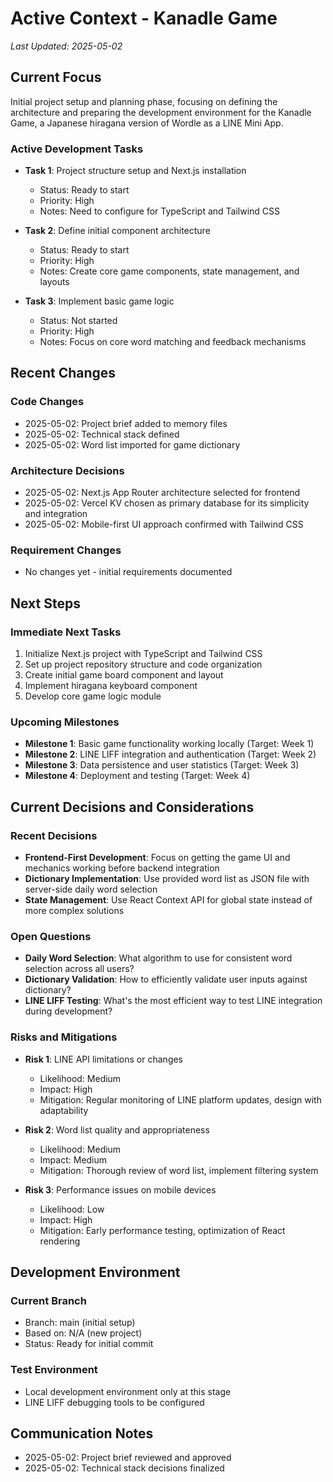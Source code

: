 # Active Context - Kanadle Game

*Last Updated: 2025-05-02*

## Current Focus

Initial project setup and planning phase, focusing on defining the architecture and preparing the development environment for the Kanadle Game, a Japanese hiragana version of Wordle as a LINE Mini App.

### Active Development Tasks

- **Task 1**: Project structure setup and Next.js installation
  - Status: Ready to start
  - Priority: High
  - Notes: Need to configure for TypeScript and Tailwind CSS

- **Task 2**: Define initial component architecture
  - Status: Ready to start
  - Priority: High
  - Notes: Create core game components, state management, and layouts

- **Task 3**: Implement basic game logic
  - Status: Not started
  - Priority: High
  - Notes: Focus on core word matching and feedback mechanisms

## Recent Changes

### Code Changes

- 2025-05-02: Project brief added to memory files
- 2025-05-02: Technical stack defined
- 2025-05-02: Word list imported for game dictionary

### Architecture Decisions

- 2025-05-02: Next.js App Router architecture selected for frontend
- 2025-05-02: Vercel KV chosen as primary database for its simplicity and integration
- 2025-05-02: Mobile-first UI approach confirmed with Tailwind CSS

### Requirement Changes

- No changes yet - initial requirements documented

## Next Steps

### Immediate Next Tasks

1. Initialize Next.js project with TypeScript and Tailwind CSS
2. Set up project repository structure and code organization
3. Create initial game board component and layout
4. Implement hiragana keyboard component
5. Develop core game logic module

### Upcoming Milestones

- **Milestone 1**: Basic game functionality working locally (Target: Week 1)
- **Milestone 2**: LINE LIFF integration and authentication (Target: Week 2)
- **Milestone 3**: Data persistence and user statistics (Target: Week 3)
- **Milestone 4**: Deployment and testing (Target: Week 4)

## Current Decisions and Considerations

### Recent Decisions

- **Frontend-First Development**: Focus on getting the game UI and mechanics working before backend integration
- **Dictionary Implementation**: Use provided word list as JSON file with server-side daily word selection
- **State Management**: Use React Context API for global state instead of more complex solutions

### Open Questions

- **Daily Word Selection**: What algorithm to use for consistent word selection across all users?
- **Dictionary Validation**: How to efficiently validate user inputs against dictionary?
- **LINE LIFF Testing**: What's the most efficient way to test LINE integration during development?

### Risks and Mitigations

- **Risk 1**: LINE API limitations or changes
  - Likelihood: Medium
  - Impact: High
  - Mitigation: Regular monitoring of LINE platform updates, design with adaptability

- **Risk 2**: Word list quality and appropriateness
  - Likelihood: Medium
  - Impact: Medium
  - Mitigation: Thorough review of word list, implement filtering system

- **Risk 3**: Performance issues on mobile devices
  - Likelihood: Low
  - Impact: High
  - Mitigation: Early performance testing, optimization of React rendering

## Development Environment

### Current Branch

- Branch: main (initial setup)
- Based on: N/A (new project)
- Status: Ready for initial commit

### Test Environment

- Local development environment only at this stage
- LINE LIFF debugging tools to be configured

## Communication Notes

- 2025-05-02: Project brief reviewed and approved
- 2025-05-02: Technical stack decisions finalized
